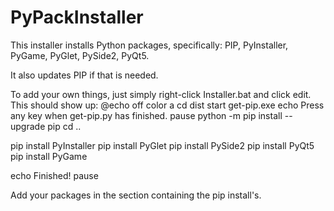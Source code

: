 # PyPackInstaller
This installer installs Python packages, specifically:
PIP,
PyInstaller,
PyGame,
PyGlet,
PySide2,
PyQt5.

It also updates PIP if that is needed.

To add your own things, just simply right-click Installer.bat and click edit.
This should show up:
@echo off
color a
cd dist
start get-pip.exe
echo Press any key when get-pip.py has finished.
pause
python -m pip install --upgrade pip
cd ..

pip install PyInstaller
pip install PyGlet
pip install PySide2
pip install PyQt5
pip install PyGame

echo Finished!
pause

Add your packages in the section containing the pip install's.

